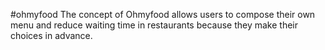 #ohmyfood
The concept of Ohmyfood allows users to compose their own menu and reduce waiting time in restaurants because they make their choices in advance. 
